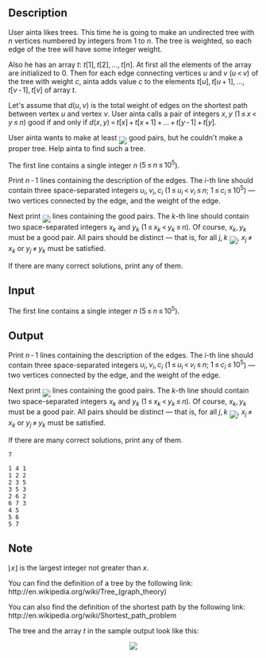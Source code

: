 ## Description

<div><p>User ainta likes trees. This time he is going to make an undirected tree with <span class="tex-span"><i>n</i></span> vertices numbered by integers from <span class="tex-span">1</span> to <span class="tex-span"><i>n</i></span>. The tree is weighted, so each edge of the tree will have some integer weight.</p><p>Also he has an array <span class="tex-span"><i>t</i></span>: <span class="tex-span"><i>t</i>[1], <i>t</i>[2], ..., <i>t</i>[<i>n</i>]</span>. At first all the elements of the array are initialized to <span class="tex-span">0</span>. Then for each edge connecting vertices <span class="tex-span"><i>u</i></span> and <span class="tex-span"><i>v</i></span> (<span class="tex-span"><i>u</i> &lt; <i>v</i></span>) of the tree with weight <span class="tex-span"><i>c</i></span>, ainta adds value <span class="tex-span"><i>c</i></span> to the elements <span class="tex-span"><i>t</i>[<i>u</i>], <i>t</i>[<i>u</i> + 1], ..., <i>t</i>[<i>v</i> - 1], <i>t</i>[<i>v</i>]</span> of array <span class="tex-span"><i>t</i></span>.</p><p>Let's assume that <span class="tex-span"><i>d</i>(<i>u</i>, <i>v</i>)</span> is the total weight of edges on the shortest path between vertex <span class="tex-span"><i>u</i></span> and vertex <span class="tex-span"><i>v</i></span>. User ainta calls a pair of integers <span class="tex-span"><i>x</i>, <i>y</i></span> (<span class="tex-span">1 ≤ <i>x</i> &lt; <i>y</i> ≤ <i>n</i></span>) <span class="tex-font-style-it">good</span> if and only if <span class="tex-span"><i>d</i>(<i>x</i>, <i>y</i>) = <i>t</i>[<i>x</i>] + <i>t</i>[<i>x</i> + 1] + ... + <i>t</i>[<i>y</i> - 1] + <i>t</i>[<i>y</i>]</span>.</p><p>User ainta wants to make at least <img align="middle" class="tex-formula" src="file://LOJKIrQh.png" style="max-width: 100.0%;max-height: 100.0%;"> good pairs, but he couldn't make a proper tree. Help ainta to find such a tree.</p></div><div class="input-specification"><p>The first line contains a single integer <span class="tex-span"><i>n</i></span> (<span class="tex-span">5 ≤ <i>n</i> ≤ 10<sup class="upper-index">5</sup></span>).</p></div><div class="output-specification"><p>Print <span class="tex-span"><i>n</i> - 1</span> lines containing the description of the edges. The <span class="tex-span"><i>i</i></span>-th line should contain three space-separated integers <span class="tex-span"><i>u</i><sub class="lower-index"><i>i</i></sub>, <i>v</i><sub class="lower-index"><i>i</i></sub>, <i>c</i><sub class="lower-index"><i>i</i></sub></span> (<span class="tex-span">1 ≤ <i>u</i><sub class="lower-index"><i>i</i></sub> &lt; <i>v</i><sub class="lower-index"><i>i</i></sub> ≤ <i>n</i>;&nbsp;1 ≤ <i>c</i><sub class="lower-index"><i>i</i></sub> ≤ 10<sup class="upper-index">5</sup></span>) — two vertices connected by the edge, and the weight of the edge.</p><p>Next print <img align="middle" class="tex-formula" src="file://hks2kX3h.png" style="max-width: 100.0%;max-height: 100.0%;"> lines containing the good pairs. The <span class="tex-span"><i>k</i></span>-th line should contain two space-separated integers <span class="tex-span"><i>x</i><sub class="lower-index"><i>k</i></sub></span> and <span class="tex-span"><i>y</i><sub class="lower-index"><i>k</i></sub></span> (<span class="tex-span">1 ≤ <i>x</i><sub class="lower-index"><i>k</i></sub> &lt; <i>y</i><sub class="lower-index"><i>k</i></sub> ≤ <i>n</i></span>). Of course, <span class="tex-span"><i>x</i><sub class="lower-index"><i>k</i></sub>, <i>y</i><sub class="lower-index"><i>k</i></sub></span> must be a good pair. All pairs should be distinct — that is, for all <span class="tex-span"><i>j</i>, <i>k</i></span> <img align="middle" class="tex-formula" src="file://sqRTuSG3.png" style="max-width: 100.0%;max-height: 100.0%;">, <span class="tex-span"><i>x</i><sub class="lower-index"><i>j</i></sub> ≠ <i>x</i><sub class="lower-index"><i>k</i></sub></span> or <span class="tex-span"><i>y</i><sub class="lower-index"><i>j</i></sub> ≠ <i>y</i><sub class="lower-index"><i>k</i></sub></span> must be satisfied.</p><p>If there are many correct solutions, print any of them.</p></div>

## Input

<p>The first line contains a single integer <span class="tex-span"><i>n</i></span> (<span class="tex-span">5 ≤ <i>n</i> ≤ 10<sup class="upper-index">5</sup></span>).</p>

## Output

<p>Print <span class="tex-span"><i>n</i> - 1</span> lines containing the description of the edges. The <span class="tex-span"><i>i</i></span>-th line should contain three space-separated integers <span class="tex-span"><i>u</i><sub class="lower-index"><i>i</i></sub>, <i>v</i><sub class="lower-index"><i>i</i></sub>, <i>c</i><sub class="lower-index"><i>i</i></sub></span> (<span class="tex-span">1 ≤ <i>u</i><sub class="lower-index"><i>i</i></sub> &lt; <i>v</i><sub class="lower-index"><i>i</i></sub> ≤ <i>n</i>;&nbsp;1 ≤ <i>c</i><sub class="lower-index"><i>i</i></sub> ≤ 10<sup class="upper-index">5</sup></span>) — two vertices connected by the edge, and the weight of the edge.</p><p>Next print <img align="middle" class="tex-formula" src="file://hks2kX3h.png" style="max-width: 100.0%;max-height: 100.0%;"> lines containing the good pairs. The <span class="tex-span"><i>k</i></span>-th line should contain two space-separated integers <span class="tex-span"><i>x</i><sub class="lower-index"><i>k</i></sub></span> and <span class="tex-span"><i>y</i><sub class="lower-index"><i>k</i></sub></span> (<span class="tex-span">1 ≤ <i>x</i><sub class="lower-index"><i>k</i></sub> &lt; <i>y</i><sub class="lower-index"><i>k</i></sub> ≤ <i>n</i></span>). Of course, <span class="tex-span"><i>x</i><sub class="lower-index"><i>k</i></sub>, <i>y</i><sub class="lower-index"><i>k</i></sub></span> must be a good pair. All pairs should be distinct — that is, for all <span class="tex-span"><i>j</i>, <i>k</i></span> <img align="middle" class="tex-formula" src="file://sqRTuSG3.png" style="max-width: 100.0%;max-height: 100.0%;">, <span class="tex-span"><i>x</i><sub class="lower-index"><i>j</i></sub> ≠ <i>x</i><sub class="lower-index"><i>k</i></sub></span> or <span class="tex-span"><i>y</i><sub class="lower-index"><i>j</i></sub> ≠ <i>y</i><sub class="lower-index"><i>k</i></sub></span> must be satisfied.</p><p>If there are many correct solutions, print any of them.</p>





```input1
7
```




```output1
1 4 1
1 2 2
2 3 5
3 5 3
2 6 2
6 7 3
4 5
5 6
5 7
```



## Note

<p><span class="tex-span">⌊<i>x</i>⌋</span> is the largest integer not greater than <span class="tex-span"><i>x</i></span>.</p><p>You can find the definition of a tree by the following link: <span class="tex-font-style-tt">http://en.wikipedia.org/wiki/Tree_(graph_theory)</span></p><p>You can also find the definition of the shortest path by the following link: <span class="tex-font-style-tt">http://en.wikipedia.org/wiki/Shortest_path_problem</span></p><p>The tree and the array <span class="tex-span"><i>t</i></span> in the sample output look like this:</p><center> <img class="tex-graphics" src="file://azSsmDO9.png" style="max-width: 100.0%;max-height: 100.0%;"> </center>
